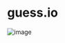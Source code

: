 # guess.io

![image](https://github.com/rxunxk/guess.io/assets/37786416/edb52ae3-9250-43f9-8d1c-d3da93e70749)
